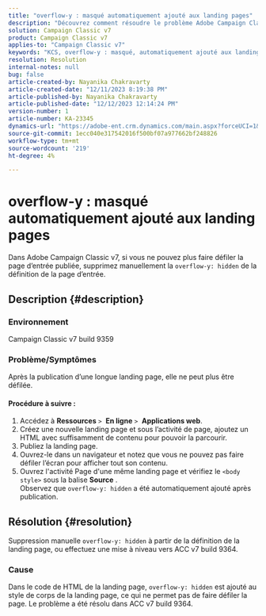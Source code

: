 ```yaml
---
title: "overflow-y : masqué automatiquement ajouté aux landing pages"
description: "Découvrez comment résoudre le problème Adobe Campaign Classic en raison duquel le masquage de débordement est automatiquement ajouté aux landing pages."
solution: Campaign Classic v7
product: Campaign Classic v7
applies-to: "Campaign Classic v7"
keywords: "KCS, overflow-y : masqué, automatiquement ajouté aux landing pages, adobe campaign, ACC v7 build 9359, mise à niveau vers ACC v7 build 9364, Campaign Classic"
resolution: Resolution
internal-notes: null
bug: false
article-created-by: Nayanika Chakravarty
article-created-date: "12/11/2023 8:19:38 PM"
article-published-by: Nayanika Chakravarty
article-published-date: "12/12/2023 12:14:24 PM"
version-number: 1
article-number: KA-23345
dynamics-url: "https://adobe-ent.crm.dynamics.com/main.aspx?forceUCI=1&pagetype=entityrecord&etn=knowledgearticle&id=3c1e4299-6298-ee11-be37-6045bd006c82"
source-git-commit: 1ecc040e317542016f500bf07a977662bf248826
workflow-type: tm+mt
source-wordcount: '219'
ht-degree: 4%

---
```


# overflow-y : masqué automatiquement ajouté aux landing pages


Dans Adobe Campaign Classic v7, si vous ne pouvez plus faire défiler la page d’entrée publiée, supprimez manuellement la `overflow-y: hidden` de la définition de la page d’entrée.

## Description {#description}


### <b>Environnement</b>

Campaign Classic v7 build 9359

### <b>Problème/Symptômes</b>

Après la publication d’une longue landing page, elle ne peut plus être défilée.

#### <b>Procédure à suivre :</b>

1. Accédez à <b>Ressources</b> `>`  <b>En ligne</b> `>`  <b>Applications web</b>.
2. Créez une nouvelle landing page et sous l’activité de page, ajoutez un HTML avec suffisamment de contenu pour pouvoir la parcourir.
3. Publiez la landing page.
4. Ouvrez-le dans un navigateur et notez que vous ne pouvez pas faire défiler l’écran pour afficher tout son contenu.
5. Ouvrez l&#39;activité Page d&#39;une même landing page et vérifiez le `<body style>` sous la balise <b>Source</b> .\
   Observez que `overflow-y: hidden` a été automatiquement ajouté après publication.



## Résolution {#resolution}


Suppression manuelle `overflow-y: hidden` à partir de la définition de la landing page, ou effectuez une mise à niveau vers ACC v7 build 9364.

### <b>Cause</b>

Dans le code de HTML de la landing page, `overflow-y: hidden` est ajouté au style de corps de la landing page, ce qui ne permet pas de faire défiler la page. Le problème a été résolu dans ACC v7 build 9364.
